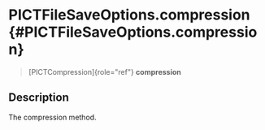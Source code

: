 PICTFileSaveOptions.compression {#PICTFileSaveOptions.compression}
===============================

> [PICTCompression]{role="ref"} **compression**

Description
-----------

The compression method.
